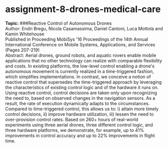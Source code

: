 # assignment-8-drones-medical-care
<b>Topic:</b> ###Reactive Control of Autonomous Drones </br>
Author: Endri Bregu, Nicola Casamassima, Daniel Cantoni, Luca Mottola and Kamin Whitehouse </br>
Published in Proceeding MobiSys '16 Proceedings of the 14th Annual International Conference on Mobile Systems, Applications, and Services (Pages 207-219) </br>
Abstract: Aerial drones, ground robots, and aquatic rovers enable mobile applications that no other technology can realize with comparable flexibility and costs. In existing platforms, the low-level control enabling a drone's autonomous movement is currently realized in a time-triggered fashion, which simplifies implementations. In contrast, we conceive a notion of reactive control that supersedes the time-triggered approach by leveraging the characteristics of existing control logic and of the hardware it runs on. Using reactive control, control decisions are taken only upon recognizing the need to, based on observed changes in the navigation sensors. As a result, the rate of execution dynamically adapts to the circumstances. Compared to time-triggered control, this allows us to: i) attain more timely control decisions, ii) improve hardware utilization, iii) lessen the need to over-provision control rates. Based on 260+ hours of real-world experiments using three aerial drones, three different control logic, and three hardware platforms, we demonstrate, for example, up to 41% improvements in control accuracy and up to 22% improvements in flight time.


